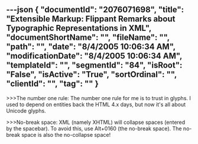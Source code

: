 ---json
{
  "documentId": "2076071698",
  "title": "Extensible Markup: Flippant Remarks about Typographic Representations in XML",
  "documentShortName": "",
  "fileName": "",
  "path": "",
  "date": "8/4/2005 10:06:34 AM",
  "modificationDate": "8/4/2005 10:06:34 AM",
  "templateId": "",
  "segmentId": "84",
  "isRoot": "False",
  "isActive": "True",
  "sortOrdinal": "",
  "clientId": "",
  "tag": ""
}
---

&gt;&gt;&gt;The number one rule:
The number one rule for me is to trust in glyphs. I used to depend on entities back the HTML 4.x days, but now it's all about Unicode glyphs.

&gt;&gt;&gt;No-break space:
XML (namely XHTML) will collapse spaces (entered by the spacebar). To avoid this, use Alt+0160 (the no-break space). The no-break space is also the no-collapse space!
